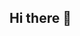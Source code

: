 ## Hi there 👋

<!--
**Sswjm/sswjm** is a ✨ _special_ ✨ repository because its `README.md` (this file) appears on your GitHub profile.

[![Github stats](https://github-readme-stats.vercel.app/api?username=Sswjm&show_icons=true&include_all_commits=true)](https://github.com/Sswjm/github-readme-stats)
[![Top Langs](https://github-readme-stats.vercel.app/api/top-langs/?username=Sswjm&layout=compact)](https://github.com/Sswjm/github-readme-stats)

Here are some ideas to get you started:

- 🔭 I’m currently working on ...
- 🌱 I’m currently learning ...
- 👯 I’m looking to collaborate on ...
- 🤔 I’m looking for help with ...
- 💬 Ask me about ...
- 📫 How to reach me: ...
- 😄 Pronouns: ...
- ⚡ Fun fact: ...
-->
